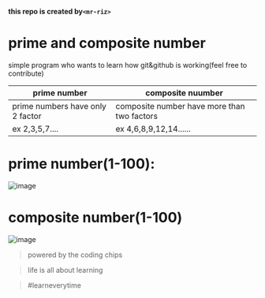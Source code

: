 **this repo is created by`<mr-riz>`**
# prime and composite number
simple program who wants to learn how git&amp;github is working(feel free to contribute)
 
prime number|composite nuumber
------------|----------------
prime numbers have only 2 factor|composite number have more than two factors
ex  2,3,5,7....|ex 4,6,8,9,12,14......

# prime number(1-100):
![image](https://user-images.githubusercontent.com/69362726/89987159-34acc180-dc9b-11ea-93e2-2ff57f9028ff.png)
# composite number(1-100)
![image](https://user-images.githubusercontent.com/69362726/89987573-e8ae4c80-dc9b-11ea-8514-1df1644ac740.png)
>powered by the coding chips

>life is all about learning

>#learneverytime







